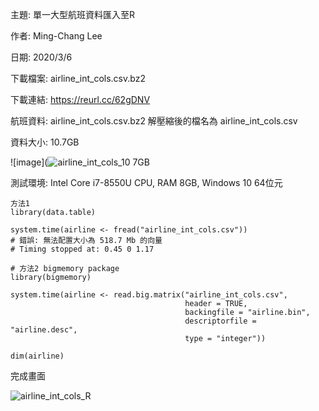 主題: 單一大型航班資料匯入至R

作者: Ming-Chang Lee

日期: 2020/3/6

下載檔案: airline_int_cols.csv.bz2

下載連結: https://reurl.cc/62gDNV

航班資料: airline_int_cols.csv.bz2 解壓縮後的檔名為 airline_int_cols.csv

資料大小: 10.7GB

![image](![airline_int_cols_10 7GB](https://user-images.githubusercontent.com/36437869/76048218-277b0080-5fa0-11ea-839e-59f712fbaafb.png)

測試環境: Intel Core i7-8550U CPU, RAM 8GB, Windows 10 64位元

```{r  eval=FALSE}
方法1
library(data.table)

system.time(airline <- fread("airline_int_cols.csv"))
# 錯誤: 無法配置大小為 518.7 Mb 的向量
# Timing stopped at: 0.45 0 1.17

# 方法2 bigmemory package
library(bigmemory)

system.time(airline <- read.big.matrix("airline_int_cols.csv", 
                                       header = TRUE,
                                       backingfile = "airline.bin",
                                       descriptorfile = "airline.desc",
                                       type = "integer"))

dim(airline)
```

完成畫面

![airline_int_cols_R](https://user-images.githubusercontent.com/36437869/76055387-729c1000-5fae-11ea-83f1-ffa72f559742.png)       
